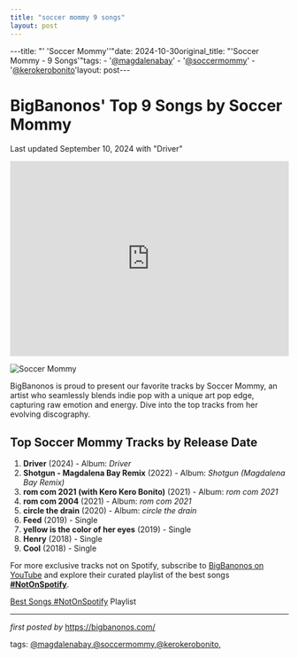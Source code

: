 ```yaml
---
title: "soccer mommy 9 songs"
layout: post
---
```

---title: "' 'Soccer Mommy''"date: 2024-10-30original_title: "'Soccer Mommy - 9 Songs'"tags:  - '[@magdalenabay](/tags/magdalenabay/)'  - '[@soccermommy](/tags/soccermommy/)'  - '[@kerokerobonito](/tags/kerokerobonito/)'layout: post---<h1>BigBanonos' Top 9 Songs by Soccer Mommy</h1><p>Last updated September 10, 2024 with "Driver"</p> <iframe allow="autoplay; clipboard-write; encrypted-media; fullscreen; picture-in-picture" allowfullscreen="" frameborder="0" height="352" loading="lazy" src="https://open.spotify.com/embed/playlist/1sjjveZylDrpWdBHOJgejE?utm_source=generator" width="100%"></iframe> <p><img alt="Soccer Mommy" src="https://images.squarespace-cdn.com/content/v1/5f3651c317bc1c3c1985ed6c/1597778691982-NPWREHO6J6LHGLZSZK9Y/KH_SoccerMommy_CoolBTS_1015.JPG" /></p> <p>BigBanonos is proud to present our favorite tracks by Soccer Mommy, an artist who seamlessly blends indie pop with a unique art pop edge, capturing raw emotion and energy. Dive into the top tracks from her evolving discography.</p> <h2>Top Soccer Mommy Tracks by Release Date</h2><ol> <li><strong>Driver</strong> (2024) - Album: <em>Driver</em></li> <li><strong>Shotgun - Magdalena Bay Remix</strong> (2022) - Album: <em>Shotgun (Magdalena Bay Remix)</em></li> <li><strong>rom com 2021 (with Kero Kero Bonito)</strong> (2021) - Album: <em>rom com 2021</em></li> <li><strong>rom com 2004</strong> (2021) - Album: <em>rom com 2021</em></li> <li><strong>circle the drain</strong> (2020) - Album: <em>circle the drain</em></li> <li><strong>Feed</strong> (2019) - Single</li> <li><strong>yellow is the color of her eyes</strong> (2019) - Single</li> <li><strong>Henry</strong> (2018) - Single</li> <li><strong>Cool</strong> (2018) - Single</li></ol><!--Subscribe and Playlist Links--><div>    <p>For more exclusive tracks not on Spotify, subscribe to <a href="https://www.youtube.com/[@BigBanonos](/tags/BigBanonos/)" target="_blank">BigBanonos on YouTube</a> and explore their curated playlist of the best songs <strong>[#NotOnSpotify](/tags/NotOnSpotify/)</strong>.</p>    <p><a href="https://www.youtube.com/playlist?list=PLtuNtuTatqI0kFahUCbtbfenC_ET5O_tr" target="_blank">Best Songs [#NotOnSpotify](/tags/NotOnSpotify/) Playlist<br /></a></p></div><hr /><p><em>first posted by</em> <a href="https://bigbanonos.com/" rel="noopener" target="_new">https://bigbanonos.com/</a></p><p>tags: [@magdalenabay](/tags/magdalenabay/),[@soccermommy](/tags/soccermommy/),[@kerokerobonito](/tags/kerokerobonito/),</p>